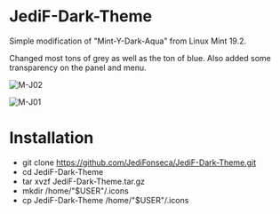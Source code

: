 # JediF-Dark-Theme

Simple modification of "Mint-Y-Dark-Aqua" from Linux Mint 19.2.

Changed most tons of grey as well as the ton of blue. Also added some transparency on the panel and menu.

![M-J02](https://user-images.githubusercontent.com/47907146/62982527-c96bad80-be02-11e9-8b83-b2ff44a73bc9.png)

![M-J01](https://user-images.githubusercontent.com/47907146/62982538-cec8f800-be02-11e9-9fe5-fd4b6541b2a9.png)

# Installation

- git clone https://github.com/JediFonseca/JediF-Dark-Theme.git
- cd JediF-Dark-Theme
- tar xvzf JediF-Dark-Theme.tar.gz
- mkdir /home/"$USER"/.icons
- cp JediF-Dark-Theme /home/"$USER"/.icons
